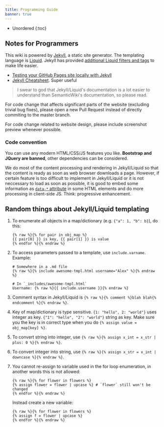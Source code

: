 ```yaml
---
title: Programming Guide
banner: true
---
```


* Unordered
{:toc}

## Notes for Programmers

This wiki is powered by [Jekyll](https://jekyllrb.com/docs/), a static site generator. The templating language is [Liquid](https://shopify.github.io/liquid/basics/introduction/). Jekyll has provided [additional Liquid filters and tags](https://jekyllrb.com/docs/liquid/) to make life easier.

- [Testing your GitHub Pages site locally with Jekyll](https://docs.github.com/en/github/working-with-github-pages/testing-your-github-pages-site-locally-with-jekyll)
- [Jekyll Cheatsheet](https://learn.cloudcannon.com/jekyll-cheat-sheet/). Super useful

> I swear to god that Jekyll/Liquid's documentation is a lot easier to understand than SemanticWiki's documentation, so please read.

For code change that affects significant parts of the website (excluding trivial bug fixes), please open a new Pull Request instead of directly commiting to the master branch.

For code change related to website design, please include screenshot preview whenever possible.

### Code convention

You can use any modern HTML/CSS/JS features you like. **Bootstrap and JQuery are banned**, other dependencies can be considered.

We do most of the content processing and rendering in Jekyll/Liquid so that the content is ready as soon as web browser downloads
a page. However, if certain feature is too difficult to implement in Jekyll/Liquid or it is not neccessary to load as soon as possible, it is good to embed some information as [`data-*` attribute](https://developer.mozilla.org/en-US/docs/Learn/HTML/Howto/Use_data_attributes)
in some HTML elements and do more processing in client-side JS. Think: progressive enhancement.

## Random things about Jekyll/Liquid templating

1. To enumerate all objects in a map/dictionary (e.g. `{"a": 1, "b": b}`), do this:

   ```
   {% raw %}{% for pair in obj_map %}
   {{ pair[0] }} is key, {{ pair[1] }} is value
   {% endfor %}{% endraw %}
   ```

1. To access parameters passed to a template, use `include.varname`. Example:

   ```
   # Somewhere in a .md file
   {% raw %}{% include awesome-tmpl.html username="Alex" %}{% endraw %}
   ```

   ```
   # In `_includes/awesome-tmpl.html`
   Username: {% raw %}{{ include.username }}{% endraw %}
   ```

1. Comment syntax in Jekyll/Liquid is `{% raw %}{% comment %}blah blah{% endcomment %}{% endraw %}`.

1. Key of map/dictionary is type sensitive. `{1: "hello", 2: "world"}` uses integer as key. `{"1": "hello", "2": "world"}`
   string as key. Make sure you the key is in correct type when you do `{% assign value = obj_map[key] %}`.

1. To convert string into integer, use `{% raw %}{% assign x_int = x_str | plus: 0 %}{% endraw %}`.

1. To convert integer into string, use `{% raw %}{% assign x_str = x_int | downcase %}{% endraw %}`.

1. You cannot re-assign to variable used in the for loop enumeration, in another words this is not allowed:

   ```
   {% raw %}{% for flower in flowers %}
   {% assign flower = flower | upcase %} # `flower` still won't be changed
   {% endfor %}{% endraw %}
   ```

   Instead create a new variable:

   ```
   {% raw %}{% for flower in flowers %}
   {% assign f = flower | upcase %}
   {% endfor %}{% endraw %}
   ```

<!--
### Implementation details

#### Hero info

Heroes are registered in the `_charas` directory. Each `.md` is one data record. Each hero will have a page with `_layout/charas.html` template. [Jekyll Collections](https://jekyllrb.com/docs/collections/) is used here. You can access the info through `site.charas` when doing templating, see how it used in `/charas.html` for example.
-->

